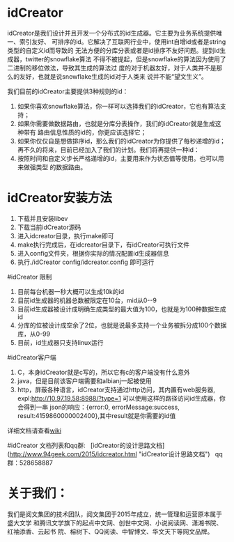 # idCreator
idCreator是我们设计并且开发一个分布式的id生成器。它主要为业务系统提供唯一、索引友好、
可排序的id。它解决了互联网行业中，使用int自增id或者是string类型的自定义id而导致的
无法方便的分库分表或者是id排序不友好问题。提到id生成器，twitter的snowflake算法
不得不被提起，但是snowflake的算法因为使用了二进制的移位做法，导致其生成的算法过
度的对于机器友好，对于人类并不是那么的友好，也就是说snowflake生成的id对于人类来
说并不能“望文生义”。  

我们目前的idCreator主要提供3种规则的id：  
1. 如果你喜欢snowflake算法，你一样可以选择我们的idCreator，它也有算法支持；  
2. 如果你需要做数据路由，也就是分库分表操作，我们的idCreator就是生成这种带有
路由信息性质的id的，你更应该选择它；  
3. 如果你仅仅自是想做排序id，那么我们的idCreator为你提供了每秒递增的id；  
再不久的将来，目前已经加入了我们的计划。我们将再提供一种id：  
4. 按照时间和自定义步长严格递增的id，主要用来作为状态值等使用。也可以用来做强类型
的数据路由。  

# idCreator安装方法  
1. 下载并且安装libev  
2. 下载当前idCreator源码  
3. 进入idcreator目录，执行make即可  
4. make执行完成后，在idcreator目录下，有idCreator可执行文件  
5. 进入config文件夹，根据你实际的情况配置id生成器信息  
5. 执行./idCreator config/idcreator.config 即可运行  

#idCreator 限制  
1. 目前每台机器一秒大概可以生成10k的id  
2. 目前id生成器的机器总数被限定在10台，mid从0--9  
3. 目前id生成器被设计成明确生成类型的最大值为100，也就是为100种数据生成id  
4. 分库的位被设计成空余了2位，也就是说最多支持一个业务被拆分成100个数据库，从0-99  
5. 目前，id生成器只支持linux运行  

#idCreator客户端  
1. C，本身idCreator就是c写的，所以它有c的客户端没有什么意外  
2. java，但是目前该客户端需要和albianj一起被使用  
3. http，屏蔽各种语言，idCreator支持通过http访问，其内置有web服务器,
expl:http://10.97.19.58:8988/?type=1 可以使用这样的路径访问id生成器，你会得到一串
json的响应：{error:0, errorMessage:success, result:4159860000002400},其中result就是你需要的id值  

详细文档请查看[wiki](https://github.com/crosg/idCreator/wiki)  

#idCreator 文档列表和qq群:  
[idCreator的设计思路文档] (http://www.94geek.com/2015/idcreator.html "idCreator设计思路文档")  
qq群：528658887  

# 关于我们：  

我们是阅文集团的技术团队，阅文集团于2015年成立，统一管理和运营原本属于盛大文学
和腾讯文学旗下的起点中文网、创世中文网、小说阅读网、潇湘书院、红袖添香、云起书
院、榕树下、QQ阅读、中智博文、华文天下等网文品牌。  


